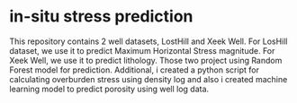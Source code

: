 # in-situ stress prediction

This repository contains 2 well datasets, LostHill and Xeek Well. For LosHill dataset, we use it to predict Maximum Horizontal Stress magnitude. For Xeek Well, we use it to predict lithology. Those two project using Random Forest model for prediction. Additional, i created a python script for calculating overburden stress using density log and also i created machine learning model to predict porosity using well log data.
